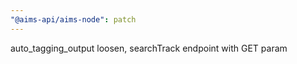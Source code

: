 ```yaml
---
"@aims-api/aims-node": patch
---
```


auto_tagging_output loosen, searchTrack endpoint with GET param
